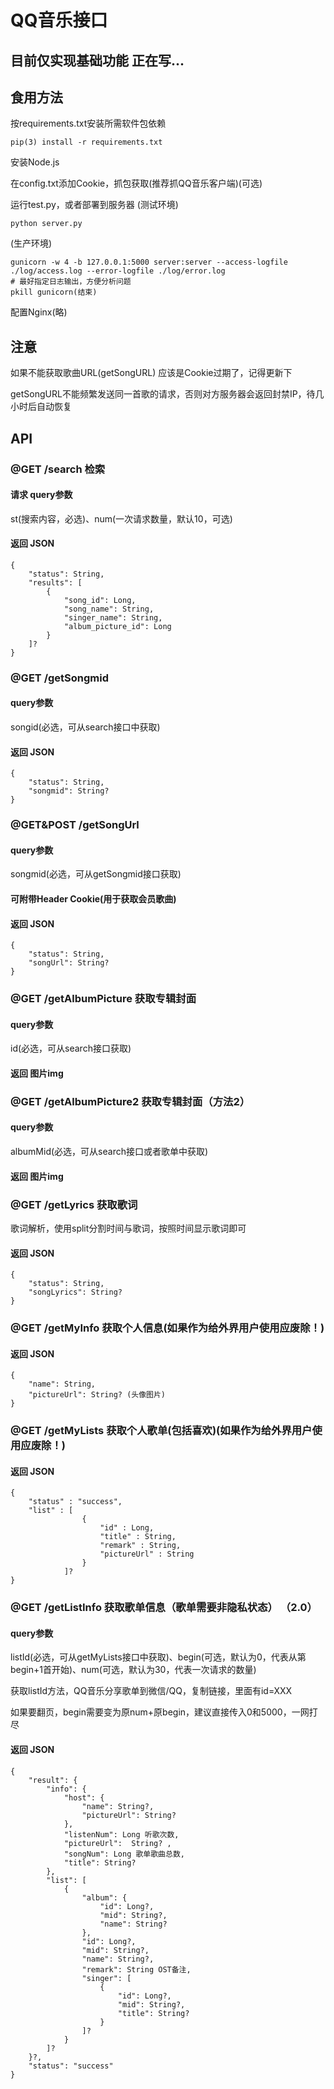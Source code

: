 # QQ音乐接口
## 目前仅实现基础功能 正在写...
## 食用方法
按requirements.txt安装所需软件包依赖
    
    pip(3) install -r requirements.txt

安装Node.js

在config.txt添加Cookie，抓包获取(推荐抓QQ音乐客户端)(可选)

运行test.py，或者部署到服务器
(测试环境)
    
    python server.py
(生产环境)
    
    gunicorn -w 4 -b 127.0.0.1:5000 server:server --access-logfile ./log/access.log --error-logfile ./log/error.log
    # 最好指定日志输出，方便分析问题
    pkill gunicorn(结束)
配置Nginx(略)
## 注意
如果不能获取歌曲URL(getSongURL) 应该是Cookie过期了，记得更新下

getSongURL不能频繁发送同一首歌的请求，否则对方服务器会返回封禁IP，待几小时后自动恢复
## API
### @GET /search 检索
#### 请求 query参数
st(搜索内容，必选)、num(一次请求数量，默认10，可选)
#### 返回 JSON
    { 
        "status": String,
        "results": [
            {
                "song_id": Long,
                "song_name": String,
                "singer_name": String,
                "album_picture_id": Long
            }
        ]?
    }

### @GET /getSongmid 
#### query参数
songid(必选，可从search接口中获取)
#### 返回 JSON
    { 
        "status": String,
        "songmid": String?
    }

### @GET&POST /getSongUrl
#### query参数
songmid(必选，可从getSongmid接口获取)
#### 可附带Header Cookie(用于获取会员歌曲)
#### 返回 JSON 
    { 
        "status": String,
        "songUrl": String?
    }
### @GET /getAlbumPicture 获取专辑封面
#### query参数
id(必选，可从search接口获取)
#### 返回 图片img

### @GET /getAlbumPicture2 获取专辑封面（方法2）
#### query参数
albumMid(必选，可从search接口或者歌单中获取)
#### 返回 图片img

### @GET /getLyrics 获取歌词
歌词解析，使用split分割时间与歌词，按照时间显示歌词即可
#### 返回 JSON 
    { 
        "status": String,
        "songLyrics": String?
    }

### @GET /getMyInfo 获取个人信息(如果作为给外界用户使用应废除！)
#### 返回 JSON 
    { 
        "name": String,
        "pictureUrl": String? (头像图片)
    }

### @GET /getMyLists 获取个人歌单(包括喜欢)(如果作为给外界用户使用应废除！)
#### 返回 JSON 
    {
        "status" : "success",
        "list" : [ 
                    {
                        "id" : Long,
                        "title" : String,
                        "remark" : String,
                        "pictureUrl" : String
                    }
                ]?
    }

### @GET /getListInfo 获取歌单信息（歌单需要非隐私状态） （2.0）
#### query参数
listId(必选，可从getMyLists接口中获取)、begin(可选，默认为0，代表从第begin+1首开始)、num(可选，默认为30，代表一次请求的数量)

获取listId方法，QQ音乐分享歌单到微信/QQ，复制链接，里面有id=XXX

如果要翻页，begin需要变为原num+原begin，建议直接传入0和5000，一网打尽
#### 返回 JSON 
    {
        "result": {
            "info": {
                "host": {
                    "name": String?,
                    "pictureUrl": String?
                },
                "listenNum": Long 听歌次数,
                "pictureUrl":  String? ,
                "songNum": Long 歌单歌曲总数,
                "title": String?
            },
            "list": [
                {
                    "album": {
                        "id": Long?,
                        "mid": String?,
                        "name": String?
                    },
                    "id": Long?,
                    "mid": String?,
                    "name": String?,
                    "remark": String OST备注,
                    "singer": [
                        {
                            "id": Long?,
                            "mid": String?,
                            "title": String?
                        }
                    ]?
                }
            ]?
        }?,
        "status": "success"
    }
    